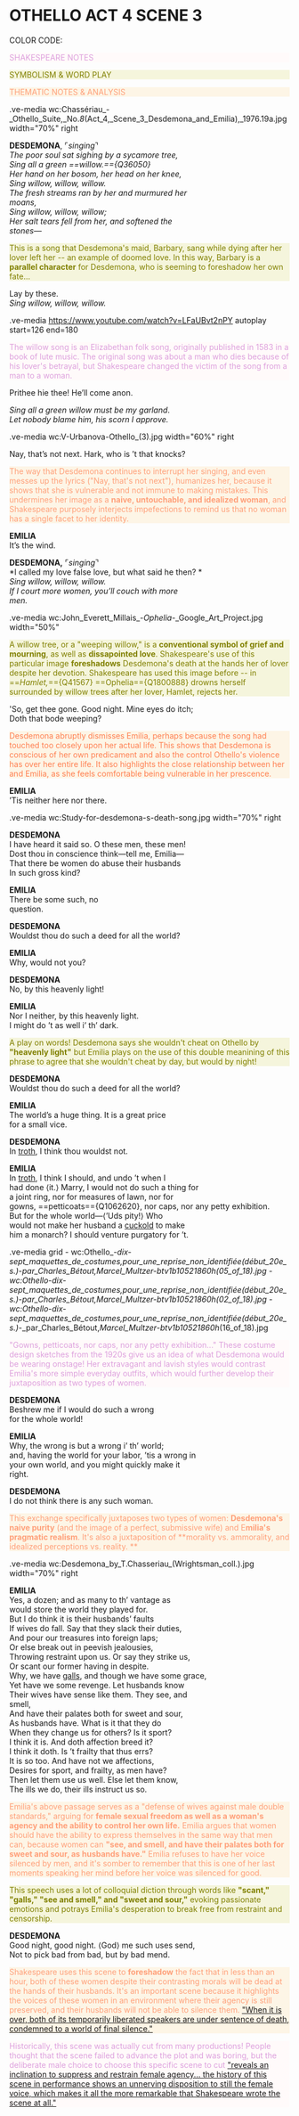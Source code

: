 # OTHELLO ACT 4 SCENE 3

COLOR CODE:
  *<p style="color:plum; background-color:snow">* SHAKESPEARE NOTES
    *<p style="color:olive; background-color:beige">* SYMBOLISM & WORD PLAY
    *<p style="color:lightsalmon; background-color:oldlace">* THEMATIC NOTES & ANALYSIS

.ve-media wc:Chassériau_-_Othello_Suite,_No._8_(Act_4,_Scene_3_Desdemona_and_Emilia),_1976.19a.jpg width="70%"  right 
        
 **DESDEMONA**, ⌜*singing*⌝ </br> 
 *The poor soul sat sighing by a sycamore tree,* </br>
 *Sing all a green ==willow.=={Q36050}* </br>
 *Her hand on her bosom, her head on her knee,* </br>
 *Sing willow, willow, willow.* </br>
 *The fresh streams ran by her and murmured her </br>
  moans,* </br>
  *Sing willow, willow, willow;* </br>
  *Her salt tears fell from her, and softened the </br>
  stones—* </br>

 *<p style="color:olive; background-color:beige">* This is a song that Desdemona's maid, Barbary, sang while dying after her lover left her -- an example of doomed love. In this way, Barbary is a **parallel character** for Desdemona, who is seeming to foreshadow her own fate...
  
 Lay by these. </br>
*Sing willow, willow, willow.*  </p>

.ve-media https://www.youtube.com/watch?v=LFaUBvt2nPY autoplay start=126 end=180
    
  *<p style="color:plum; background-color:snow">* The willow song is an Elizabethan folk song, originally published in 1583 in a book of lute music. The original song was about a man who dies because of his lover's betrayal, but Shakespeare changed the victim of the song from a man to a woman.

Prithee hie thee! He’ll come anon. </br>

*Sing all a green willow must be my garland*. </br>
*Let nobody blame him, his scorn I approve.* </br>

.ve-media wc:V-Urbanova-Othello_(3).jpg width="60%" right 

Nay, that’s not next. Hark, who is ’t that knocks? </br>  

   *<p style="color:lightsalmon; background-color:oldlace">* The way that Desdemona continues to interrupt her singing, and even messes up the lyrics ("Nay, that's not next"), humanizes her, because it shows that she is vulnerable and not immune to making mistakes. This undermines her image as a **naive, untouchable, and idealized woman**, and Shakespeare purposely interjects impefections to remind us that no woman has a single facet to her identity.

**EMILIA** </br> 
It’s the wind. </br>

**DESDEMONA,** ⌜*singing*⌝ </br>
 *I called my love false love, but what said he then? *</br>
 *Sing willow, willow, willow.* </br>
 *If I court more women, you’ll couch with more </br>
  men.* </p>
  
.ve-media wc:John_Everett_Millais_-_Ophelia_-_Google_Art_Project.jpg width="50%"   
 
  *<p style="color:olive; background-color:beige">* A willow tree, or a "weeping willow," is a **conventional symbol of grief and mourning**, as well as **dissapointed love**. Shakespeare's use of this particular image **foreshadows** Desdemona's death at the hands her of lover despite her devotion. Shakespeare has used this image before -- in ==*Hamlet,*=={Q41567} ==Ophelia=={Q1800888} drowns herself surrounded by willow trees after her lover, Hamlet, rejects her.
 
</p> 'So, get thee gone. Good night. Mine eyes do itch; </br>
 Doth that bode weeping? </br>
 
   *<p style="color:coral; background-color:oldlace">* Desdemona abruptly dismisses Emilia, perhaps because the song had touched too closely upon her actual life. This shows that Desdemona is conscious of her own predicament and also the control Othello's violence has over her entire life. It also highlights the close relationship between her and Emilia, as she feels comfortable being vulnerable in her prescence. 

**EMILIA** </br>
 ’Tis neither here nor there.</br>
 
.ve-media wc:Study-for-desdemona-s-death-song.jpg width="70%" right 

**DESDEMONA** </br>
 I have heard it said so. O these men, these men! </br>
 Dost thou in conscience think—tell me, Emilia— </br>
 That there be women do abuse their husbands </br>
 In such gross kind? </br>
 
**EMILIA** </br>
There be some such, no </br>
 question. </br>

**DESDEMONA**  </br>
 Wouldst thou do such a deed for all the world? </br>

**EMILIA** </br>
Why, would not you? </br>

**DESDEMONA** </br>
 No, by this heavenly light! </br>

**EMILIA** </br>
 Nor I neither, by this heavenly light. </br>
 I might do ’t as well i’ th’ dark. </br>
 
*<p style="color:olive; background-color:beige">* A play on words! Desdemona says she wouldn't cheat on Othello by **"heavenly light"** but Emilia plays on the use of this double meanining of this phrase to agree that she wouldn't cheat by day, but would by night!

**DESDEMONA** </br>
Wouldst thou do such a deed for all the world? </br>

**EMILIA** </br> 
The world’s a huge thing. It is a great price </br>
 for a small vice. </br>

**DESDEMONA** </br>
In [troth](https://www.shakespeareswords.com/Public/GlossaryHeadword.aspx?headwordId=5555), I think thou wouldst not. </br>

**EMILIA** </br>
 In [troth](https://www.shakespeareswords.com/Public/GlossaryHeadword.aspx?headwordId=5555), I think I should, and undo ’t when I </br>
 had done ⟨it.⟩ Marry, I would not do such a thing for </br>
 a joint ring, nor for measures of lawn, nor for </br>
 gowns, ==petticoats=={Q1062620}, nor caps, nor any petty exhibition. </br>
 But for the whole world—⟨’Uds pity!⟩ Who </br>
 would not make her husband a [cuckold](https://www.shakespeareswords.com/Public/Glossary.aspx?Id=2786) to make </br>
 him a monarch? I should venture purgatory for ’t. </br>
 
.ve-media grid
    - wc:Othello_-_dix-sept_maquettes_de_costumes,_pour_une_reprise_non_identifiée_(début_20e_s.)_-_par_Charles_Bétout,_Marcel_Multzer_-_btv1b10521860h_(05_of_18).jpg
    - wc:Othello_-_dix-sept_maquettes_de_costumes,_pour_une_reprise_non_identifiée_(début_20e_s.)_-_par_Charles_Bétout,_Marcel_Multzer_-_btv1b10521860h_(02_of_18).jpg
    - wc:Othello_-_dix-sept_maquettes_de_costumes,_pour_une_reprise_non_identifiée_(début_20e_s.)_-_par_Charles_Bétout,_Marcel_Multzer_-_btv1b10521860h_(16_of_18).jpg

  *<p style="color:plum; background-color:snow">* "Gowns, petticoats, nor caps, nor any petty exhibition..." These costume design sketches from the 1920s give us an idea of what Desdemona would be wearing onstage! Her extravagant and lavish styles would contrast Emilia's more simple everyday outfits, which would further develop their juxtaposition as two types of women. 

**DESDEMONA**  </br>
Beshrew me if I would do such a wrong </br>
 for the whole world! </br>

**EMILIA** </br>
Why, the wrong is but a wrong i’ th’ world; </br>
 and, having the world for your labor, ’tis a wrong in </br>
 your own world, and you might quickly make it </br>
 right. </br>

**DESDEMONA** </br>
I do not think there is any such woman. </br>

   *<p style="color:lightsalmon; background-color:oldlace">* This exchange specifically juxtaposes two types of women: **Desdemona's naive purity** (and the image of a perfect, submissive wife) and E**milia's pragmatic realism**. It's also a juxtaposition of **morality vs. ammorality, and idealized perceptions vs. reality. **

.ve-media wc:Desdemona_by_T.Chasseriau_(Wrightsman_coll.).jpg width="70%" right

**EMILIA** </br>
Yes, a dozen; and as many to th’ vantage as</br>
 would store the world they played for. </br>
But I do think it is their husbands’ faults </br>
 If wives do fall. Say that they slack their duties, </br>
 And pour our treasures into foreign laps; </br>
 Or else break out in peevish jealousies, </br>
 Throwing restraint upon us. Or say they strike us, </br>
 Or scant our former having in despite. </br>
 Why, we have [galls](https://www.shakespeareswords.com/Public/GlossaryHeadword.aspx?headwordId=17559), and though we have some grace, </br>
 Yet have we some revenge. Let husbands know </br>
 Their wives have sense like them. They see, and </br>
 smell, </br>
 And have their palates both for sweet and sour, </br>
 As husbands have. What is it that they do </br>
 When they change us for others? Is it sport? </br>
 I think it is. And doth affection breed it? </br>
 I think it doth. Is ’t frailty that thus errs? </br>
 It is so too. And have not we affections, </br>
 Desires for sport, and frailty, as men have? </br>
 Then let them use us well. Else let them know, </br>
The ills we do, their ills instruct us so. </br>

*<p style="color:lightsalmon; background-color:oldlace">* Emilia's above passage serves as a "defense of wives against male double standards," arguing for **female sexual freedom as well as a woman's agency and the ability to control her own life.** Emilia argues that women should have the ability to express themselves in the same way that men can, because women can **"see, and smell, and have their palates both for sweet and sour, as husbands have."** Emilia refuses to have her voice silenced by men, and it's somber to remember that this is one of her last moments speaking her mind before her voice was silenced for good. 

 *<p style="color:olive; background-color:beige">* This speech uses a lot of colloquial diction through words like **"scant," "galls," "see and smell," and "sweet and sour,"** evoking passionate emotions and potrays Emilia's desperation to break free from restraint and censorship. 

**DESDEMONA** </br>
Good night, good night. ⟨God⟩ me such uses send, </br>
Not to pick bad from bad, but by bad mend. </br>
    
 *<p style="color:lightsalmon; background-color:oldlace">* Shakespeare uses this scene to **foreshadow** the fact that in less than an hour, both of these women despite their contrasting morals will be dead at the hands of their husbands. It's an important scene because it highlights the voices of these women in an environment where their agency is still preserved, and their husbands will not be able to silence them.  ["When it is over, both of its temporarily liberated speakers are under sentence of death, condemned to a world of final silence."  ](https://www.jstor.org/stable/2870503?searchText=desdemona+othello&searchUri=%2Faction%2FdoBasicSearch%3FQuery%3Ddesdemona%2Bothello%26so%3Drel&ab_segments=0%2Fbasic_search_gsv2%2Fcontrol&refreqid=fastly-default%3A2bb2d6114c144c6c4c5460119ee26750&seq=1)
    
*<p style="color:plum; background-color:snow">* Historically, this scene was actually cut from many productions! People thought that the scene failed to advance the plot and was boring, but the deliberate male choice to choose this specific scene to cut ["reveals an inclination to suppress and restrain female agency... the history of this scene in performance shows an unnerving disposition to still the female voice, which makes it all the more remarkable that Shakespeare wrote the scene at all."](https://www.jstor.org/stable/4625012?searchText=othello+act+4+scene+3&searchUri=%2Faction%2FdoBasicSearch%3FQuery%3Dothello%2Bact%2B4%2Bscene%2B3%26so%3Drel&ab_segments=0%2Fbasic_search_gsv2%2Fcontrol&refreqid=fastly-default%3A75cc8b41f7767e13242f9bec76ca858f&seq=18) 
    
